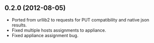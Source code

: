 ## 0.2.0 (2012-08-05)

* Ported from urllib2 to requests for PUT compatibility and native json results.
* Fixed multiple hosts assignments to appliance.
* Fixed appliance assignment bug.
